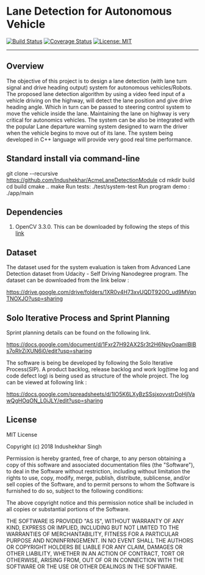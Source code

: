# Lane Detection for Autonomous Vehicle
[![Build Status](https://travis-ci.org/Indushekhar/AcmeLaneDetectionModule.svg?branch=master)](https://travis-ci.org/Indushekhar/AcmeLaneDetectionModule)
[![Coverage Status](https://coveralls.io/repos/github/Indushekhar/AcmeLaneDetectionModule/badge.svg?branch=master)](https://coveralls.io/github/Indushekhar/AcmeLaneDetectionModule?branch=master)
[![License: MIT](https://img.shields.io/badge/License-MIT-yellow.svg)](https://opensource.org/licenses/MIT)



---
## Overview
The objective of this project is to design a lane detection (with lane turn signal and
drive heading output) system for autonomous vehicles/Robots. The proposed lane
detection algorithm by using a video feed input of a vehicle driving on the highway,
will detect the lane position and give drive heading angle. Which in turn can be
passed to steering control system to move the vehicle inside the lane. Maintaining
the lane on highway is very critical for autonomics vehicles. The system can be also
be integrated with the popular Lane departure warning system designed to warn the
driver when the vehicle begins to move out of its lane. The system being developed
in C++ language will provide very good real time performance.

## Standard install via command-line
git clone --recursive https://github.com/Indushekhar/AcmeLaneDetectionModule
cd <path to repository>
mkdir build
cd build
cmake ..
make
Run tests: ./test/system-test
Run program demo : ./app/main

## Dependencies
1. OpenCV 3.3.0. This can be downloaded by following the steps of this [link](https://www.learnopencv.com/install-opencv3-on-ubuntu/)

## Dataset
The dataset used for the system evaluation is taken from Advanced Lane Detection dataset from Udacity - Self Driving Nanodegree
program. The dataset can be downloaded from the link below :


https://drive.google.com/drive/folders/1XR0v4H73xvUQDT92OO_ud9MVqnTNOXJO?usp=sharing

## Solo Iterative Process and Sprint Planning

Sprint planning details can be found on the following link.

https://docs.google.com/document/d/1Fxr27H92AX2Sr3t2H6NpyOqamlBIBs7oRIrZiXUN6i0/edit?usp=sharing


The software is being be developed by following the Solo Iterative Process(SIP). A product backlog, release backlog and 
work log(time log and code defect log) is being used as structure of the whole project. The log can be viewed at following link :

https://docs.google.com/spreadsheets/d/1IO5K6LXyBzSSsjxovvstrDoHjlVawQgHOqON_L0iJLY/edit?usp=sharing




## License

MIT License

Copyright (c) 2018 Indushekhar Singh

Permission is hereby granted, free of charge, to any person obtaining a copy
of this software and associated documentation files (the "Software"), to deal
in the Software without restriction, including without limitation the rights
to use, copy, modify, merge, publish, distribute, sublicense, and/or sell
copies of the Software, and to permit persons to whom the Software is
furnished to do so, subject to the following conditions:

The above copyright notice and this permission notice shall be included in all
copies or substantial portions of the Software.

THE SOFTWARE IS PROVIDED "AS IS", WITHOUT WARRANTY OF ANY KIND, EXPRESS OR
IMPLIED, INCLUDING BUT NOT LIMITED TO THE WARRANTIES OF MERCHANTABILITY,
FITNESS FOR A PARTICULAR PURPOSE AND NONINFRINGEMENT. IN NO EVENT SHALL THE
AUTHORS OR COPYRIGHT HOLDERS BE LIABLE FOR ANY CLAIM, DAMAGES OR OTHER
LIABILITY, WHETHER IN AN ACTION OF CONTRACT, TORT OR OTHERWISE, ARISING FROM,
OUT OF OR IN CONNECTION WITH THE SOFTWARE OR THE USE OR OTHER DEALINGS IN THE
SOFTWARE.
